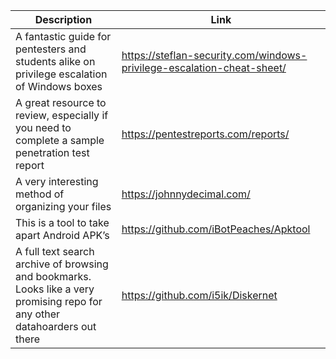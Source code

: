 Description | Link
------------ | ------------
A fantastic guide for pentesters and students alike on privilege escalation of Windows boxes | https://steflan-security.com/windows-privilege-escalation-cheat-sheet/
A great resource to review, especially if you need to complete a sample penetration test report | https://pentestreports.com/reports/
A very interesting method of organizing your files | https://johnnydecimal.com/
This is a tool to take apart Android APK’s | https://github.com/iBotPeaches/Apktool
A full text search  archive of browsing and bookmarks. Looks like a very promising repo for any other datahoarders out there | https://github.com/i5ik/Diskernet

